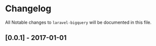 # Changelog

All Notable changes to `laravel-bigquery` will be documented in this file.

## [0.0.1] - 2017-01-01

